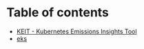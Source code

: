 # Table of contents

* [KEIT - Kubernetes Emissions Insights Tool](README.md)
* [eks](eks/readme.md)
